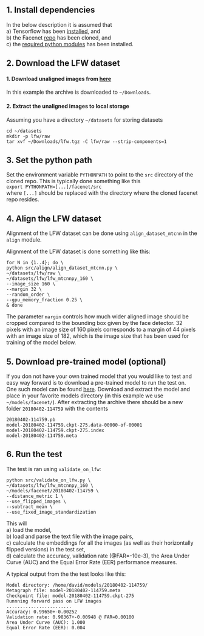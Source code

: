 ## 1. Install dependencies
In the below description it is assumed that<br>
a) Tensorflow has been [installed](Running-training#1-install-tensorflow), and<br>
b) the Facenet [repo](https://github.com/davidsandberg/facenet.git) has been cloned, and<br>
c) the [required python modules](https://github.com/davidsandberg/facenet/blob/master/requirements.txt) has been installed.

## 2. Download the LFW dataset
#### 1. Download unaligned images from [here](http://vis-www.cs.umass.edu/lfw/lfw.tgz)
In this example the archive is downloaded to `~/Downloads`.
#### 2. Extract the unaligned images to local storage
Assuming you have a directory `~/datasets` for storing datasets
```
cd ~/datasets
mkdir -p lfw/raw
tar xvf ~/Downloads/lfw.tgz -C lfw/raw --strip-components=1
```

## 3. Set the python path
Set the environment variable `PYTHONPATH` to point to the `src` directory of the cloned repo. This is typically done something like this<br>
`export PYTHONPATH=[...]/facenet/src`<br>
where `[...]` should be replaced with the directory where the cloned facenet repo resides.

## 4. Align the LFW dataset
Alignment of the LFW dataset can be done using `align_dataset_mtcnn` in the `align` module.

Alignment of the LFW dataset is done something like this:<br>
```
for N in {1..4}; do \
python src/align/align_dataset_mtcnn.py \
~/datasets/lfw/raw \
~/datasets/lfw/lfw_mtcnnpy_160 \
--image_size 160 \
--margin 32 \
--random_order \
--gpu_memory_fraction 0.25 \
& done
```

The parameter `margin` controls how much wider aligned image should be cropped compared to the bounding box given by the face detector. 32 pixels with an image size of 160 pixels corresponds to a margin of 44 pixels with an image size of 182, which is the image size that has been used for training of the model below.

## 5. Download pre-trained model (optional)
If you don not have your own trained model that you would like to test and easy way forward is to download a pre-trained model to run the test on.
One such model can be found [here](https://drive.google.com/open?id=1EXPBSXwTaqrSC0OhUdXNmKSh9qJUQ55-). Download and extract the model and place in your favorite models directory (in this example we use `~/models/facenet/`). After extracting the archive there should be a new folder `20180402-114759` with the contents<br>
```
20180402-114759.pb
model-20180402-114759.ckpt-275.data-00000-of-00001
model-20180402-114759.ckpt-275.index
model-20180402-114759.meta

```

## 6. Run the test
The test is ran using `validate_on_lfw`:<br>
```
python src/validate_on_lfw.py \
~/datasets/lfw/lfw_mtcnnpy_160 \
~/models/facenet/20180402-114759 \
--distance_metric 1 \
--use_flipped_images \
--subtract_mean \
--use_fixed_image_standardization
```

This will <br>
a) load the model,<br>
b) load and parse the text file with the image pairs, <br>
c) calculate the embeddings for all the images (as well as their horizontally flipped versions) in the test set,<br>
d) calculate the accuracy, validation rate (@FAR=-10e-3), the Area Under Curve (AUC) and the Equal Error Rate (EER) performance measures.

A typical output from the the test looks like this:
```
Model directory: /home/david/models/20180402-114759/
Metagraph file: model-20180402-114759.meta
Checkpoint file: model-20180402-114759.ckpt-275
Runnning forward pass on LFW images
........................
Accuracy: 0.99650+-0.00252
Validation rate: 0.98367+-0.00948 @ FAR=0.00100
Area Under Curve (AUC): 1.000
Equal Error Rate (EER): 0.004
```

